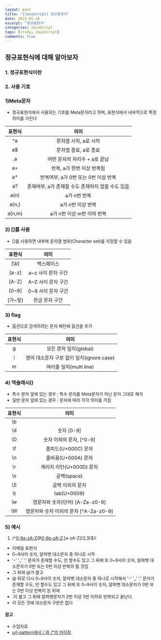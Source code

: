 ```yaml
---
layout: post
title: "[JavaScript] 정규표현식"
date: 2022-01-16
excerpt: "정규표현식"
categories: JavaScript
tags: [study, JavaScript]
comments: true
---
```


## 정규표현식에 대해 알아보자

### 1. 정규표현식이란


### 2. 사용 기호

### 1)Meta문자
 - 정규표현식에서 사용되는 기호를 Meta문자라고 하며, 표현식에서 내부적으로 특정 의미를 가진다

|표현식|의미|
|:---:|:---:|
|^a|문자열 시작, a로 시작|
|a$|문자열 종료, a로 종료|
|.a|어떤 문자의 자리수 + a로 끝남|
|a+|반복, a가 한번 이상 반복됨|
|a*|반복여부, a가 0번 또는 0번 이상 반복|
|a?|존재여부, a가 존재할 수도 존재하지 않을 수도 있음|
|a{n}|a가 n번 반복|
|a{n,}|a가 n번 이상 반복|
|a{n,m}|a가 n번 이상 m번 이하 반복|


### 2) []를 사용
 - []를 사용하면 내부에 문자열 범위(Character set)를 지정할 수 있음

|표현식|의미|
|:---:|:---:|
|[\b]|백스페이스|
|[a-z]|a~z 사이 문자 구간|
|[A-Z]|A~Z 사이 문자 구간|
|[0~9]|0~9 사이 문자 구간|
|[가~힣]|한글 문자 구간|


### 3) flag
 - 옵션으로 검색하려는 문자 패턴에 옵션을 추가

|표현식|의미|
|:---:|:---:|
|g|모든 문자 일치(global)|
|i|영어 대소문자 구분 없이 일치(ignore case)|
|m|여러줄 일치(multi line)|


### 4) 역슬래시(\)
 - 특수 문자 앞에 있는 경우 : 특수 문자를 Meta문자가 아닌 문자 그대로 해석
 - 일반 문자 앞에 있는 경우 : 문자에 따라 각각 의미를 가짐

|표현식|의미|
|:---:|:---:|
|\b||
|\d|숫자 [0-9]| 
|\D|숫자 이외의 문자, [^0-9]|
|\f|폼피드(U+000C) 문자|
|\n|줄바꿈(U+000A) 문자|
|\r|캐리지 리턴(U+000D) 문자|
|\s|공백(space)|
|\S|공백 이외의 문자|
|\t|tab(U+0009)|
|\w|영문자와 숫자(단어) [A-Za-z0-9]|
|\W|영문자와 숫자 이외의 문자 [^A-Za-z0-9]|


### 5) 예시
 1. /^[0-9a-zA-Z]([-_\.]?[0-9a-zA-Z])*@[0-9a-zA-Z]([-_\.]?[0-9a-zA-Z])*\.[a-zA-Z]{2,3}$/i
 - 이메일 표현식
 - 0~9사이 숫자, 알파벳 대소문자 중 하나로 시작
 - '-' '_' '.' 문자가 존재할 수도, 안 할수도 있고 그 뒤에 또 0~9사이 숫자, 알파벳 대소문자가 0번 또는 0번 이상 반복이 될 것임
 - 그 뒤에 @가 붙고
 - @ 뒤로 다시 0~9사이 숫자, 알파벳 대소문자 중 하나로 시작해서 '-' '_' '.' 문자가 존재할 수도, 안 할수도 있고 그 뒤에 또 0~9사이 숫자, 알파벳 대소문자가 0번 또는 0번 이상 반복이 된 뒤에
 - .이 붙고 그 뒤에 알파벳문자가 2번 이상 3번 이하로 반복되고 끝난다. 
 - 이 모든 것에 대소문자 구분은 없다 
 


#### 참고
 - 수업자료
 - <a href='https://okky.kr/article/145481'>url-pattern에서 / 와 /*의 차이점</a>